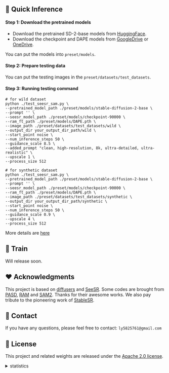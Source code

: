 ## 🚀 Quick Inference
#### Step 1: Download the pretrained models
- Download the pretrained SD-2-base models from [HuggingFace](https://huggingface.co/stabilityai/stable-diffusion-2-base).
- Download the checkpoint and DAPE models from [GoogleDrive](https://drive.google.com/file/d/1pix7Qzaip6G5lqSYZYjRJUfO1H7CpXAS/view?usp=sharing) or [OneDrive](https://connectpolyu-my.sharepoint.com/:f:/g/personal/22042244r_connect_polyu_hk/EiUmSfWRmQFNiTGJWs7rOx0BpZn2xhoKN6tXFmTSGJ4Jfw?e=RdLbvg).

You can put the models into `preset/models`.

#### Step 2: Prepare testing data
You can put the testing images in the `preset/datasets/test_datasets`.

#### Step 3: Running testing command
```
# for wild dataset
python ./test_seesr_sam.py \
--pretrained_model_path ./preset/models/stable-diffusion-2-base \
--prompt '' \
--seesr_model_path ./preset/models/checkpoint-90000 \
--ram_ft_path ./preset/models/DAPE.pth \
--image_path ./preset/datasets/test_datasets/wild \
--output_dir your_output_dir_path/wild \
--start_point noise \
--num_inference_steps 50 \
--guidance_scale 8.5 \
--added_prompt "clean, high-resolution, 8k, ultra-detailed, ultra-realistic" \
--upscale 1 \
--process_size 512

# for synthetic dataset
python ./test_seesr_sam.py \
--pretrained_model_path ./preset/models/stable-diffusion-2-base \
--prompt '' \
--seesr_model_path ./preset/models/checkpoint-90000 \
--ram_ft_path ./preset/models/DAPE.pth \
--image_path ./preset/datasets/test_datasets/synthetic \
--output_dir your_output_dir_path/synthetic \
--start_point noise \
--num_inference_steps 50 \
--guidance_scale 0.9 \
--upscale 4 \
--process_size 512
```
More details are [here](asserts/hyp.md)

## 🌈 Train 

Will release soon.

## ❤️ Acknowledgments
This project is based on [diffusers](https://github.com/huggingface/diffusers) and [SeeSR](https://github.com/cswry/SeeSR). Some codes are brought from [PASD](https://github.com/yangxy/PASD), [RAM](https://github.com/xinyu1205/recognize-anything) and [SAM2](https://github.com/cswry/SeeSR). Thanks for their awesome works. We also pay tribute to the pioneering work of [StableSR](https://github.com/IceClear/StableSR).

## 📧 Contact
If you have any questions, please feel free to contact: `ly5825761@gmail.com`

## 🎫 License
This project and related weights are released under the [Apache 2.0 license](LICENSE).


<details>
<summary>statistics</summary>

![visitors](https://visitor-badge.laobi.icu/badge?page_id=cswry/SeeSR)

</details>
